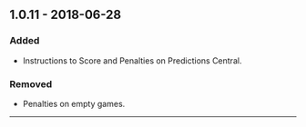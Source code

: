## 1.0.11 - 2018-06-28

### Added
- Instructions to Score and Penalties on Predictions Central.

### Removed
- Penalties on empty games.

---

